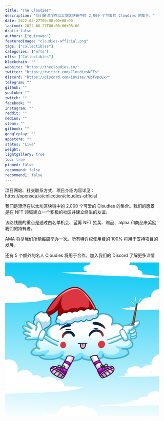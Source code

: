 ```yaml
---
title: "The Cloudies"
description: "我们是漂浮在以太坊区块链中的 2,000 个可爱的 Cloudies 的集合。"
date: 2022-08-27T00:00:00+08:00
lastmod: 2022-08-27T00:00:00+08:00
draft: false
authors: ["guiruwen"]
featuredImage: "cloudies-official.png"
tags: ["Collectibles"]
categories: ["nfts"]
nfts: ["Collectibles"]
blockchain: ""
website: "https://thecloudies.io/"
twitter: "https://twitter.com/CloudiesNFTs"
discord: "https://discord.com/invite/76bfvpcGxP"
telegram: ""
github: ""
youtube: ""
twitch: ""
facebook: ""
instagram: ""
reddit: ""
medium: ""
steam: ""
gitbook: ""
googleplay: ""
appstore: ""
status: "Live"
weight: 
lightgallery: true
toc: true
pinned: false
recommend: false
recommend1: false
---
```

项目网站、社交联系方式、项目介绍内容详见：https://opensea.io/collection/cloudies-official

我们是漂浮在以太坊区块链中的 2,000 个可爱的 Cloudies 的集合。我们的愿景是在 NFT 领域建立一个积极的社区并建立终生的友谊。

该路线图的重点是通过白名单机会、蓝筹 NFT 抽奖、赠品、alpha 和商品来奖励我们的持有者。

AMA 将尽我们所能每周举办一次。所有特许权使用费的 100% 将用于支持项目的发展。

还有 5 个额外的名人 Cloudies 将用于合作。加入我们的 Discord 了解更多详情

![nft](01.png)